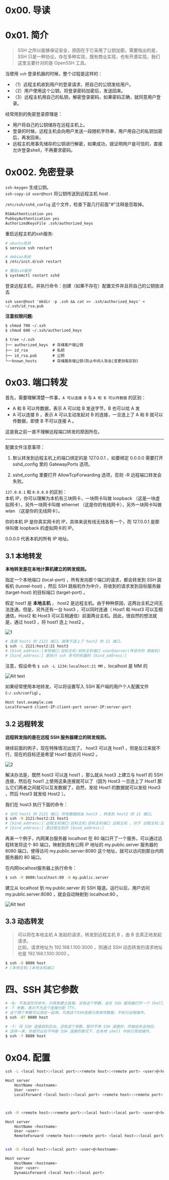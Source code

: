 # 0x00. 导读

# 0x01. 简介

> SSH 之所以能够保证安全，原因在于它采用了公钥加密。需要指出的是，SSH 只是一种协议，存在多种实现，既有商业实现，也有开源实现。我们这里主要针对的是 OpenSSH 工具。

当使用 `ssh` 登录机器的时候，整个过程是这样的：
- （1）远程主机收到用户的登录请求，把自己的公钥发给用户。
- （2）用户使用这个公钥，将登录密码加密后，发送回来。
- （3）远程主机用自己的私钥，解密登录密码，如果密码正确，就同意用户登录。

经常用到的免密登录原理是：  
- 用户将自己的公钥储存在远程主机上。  
- 登录的时候，远程主机会向用户发送一段随机字符串，用户用自己的私钥加密后，再发回来。  
- 远程主机用事先储存的公钥进行解密，如果成功，就证明用户是可信的，直接允许登录shell，不再要求密码。

# 0x002. 免密登录

`ssh-keygen` 生成公钥。  
`ssh-copy-id user@host` 将公钥传送到远程主机 host .

`/etc/ssh/sshd_config` 这个文件，检查下面几行前面"#"注释是否取掉。
```bash
RSAAuthentication yes
PubkeyAuthentication yes
AuthorizedKeysFile .ssh/authorized_keys
```

重启远程主机的ssh服务:
```bash
# ubuntu系统
$ service ssh restart

# debian系统
$ /etc/init.d/ssh restart

# 重启ssh服务
$ systemctl restart sshd
```

登录远程主机，并执行命令：创建（如果不存在）配置文件并且将自己的公钥放进去
```
ssh user@host 'mkdir -p .ssh && cat >> .ssh/authorized_keys' < ~/.ssh/id_rsa.pub
```

**注意权限问题:**
```bash
$ chmod 700 ~/.ssh
$ chmod 600 ~/.ssh/authorized_keys
```

```
$ tree ~/.ssh
├── authorized_keys  # 存储客户端公钥
├── id_rsa           # 私钥
├── id_rsa.pub       # 公钥
└──known_hosts       # 存储服务端公钥(防止中间人攻击|变更则有区别)
```

# 0x03. 端口转发

首先，需要理解清楚一件事，`A 可以连接 B` 与 `A 和 B 可以传数据` 的区别：  
- A 和 B 可以传数据，表示 A 可以给 B 发送字节，B 也可以给 A 发
- A 可以连接 B ，表示 A 可以主动发起对 B 的连接，一旦连上了 A 和 B 就可以传数据，即使 B 不可以连接 A 。

这是我之前一直不理解远程端口转发的原因所在。

----

配置文件注意事项：

1. 默认转发到远程主机上的端口绑定的是 127.0.0.1 ，如要绑定 0.0.0.0 需要打开 sshd_config 里的 GatewayPorts 选项。

2. sshd_config 里要打开 AllowTcpForwarding 选项，否则 -R 远程端口转发会失败。

`127.0.0.1` 和 `0.0.0.0` 的区别：  
本机 IP，你可以理解为本机有三块网卡，一块网卡叫做 loopback （这是一块虚拟网卡），另外一块网卡叫做 ethernet （这是你的有线网卡），另外一块网卡叫做 wlan （这是你的无线网卡）。

你的本机 IP 是你真实网卡的 IP，具体来说有线无线各有一个，而 127.0.0.1 是那块叫做 loopback 的虚拟网卡的 IP。

0.0.0.0 代表本机的所有 IP 地址。

## 3.1 本地转发

**本地转发是在本地计算机建立的转发规则。**  

指定一个本地端口 (local-port) ，所有发向那个端口的请求，都会转发到 SSH 跳板机 (tunnel-host) ，然后 SSH 跳板机作为中介，将收到的请求发到目标服务器 (target-host) 的目标端口 (target-port) 。

假定 host1 是 **本地主机** ， host2 是远程主机。由于种种原因，这两台主机之间无法连通。但是，另外还有一台 host3 ，可以同时连通（ Host1 和 Host3 可以互相通信，Host2 和 Host3 可以互相通信）前面两台主机。因此，很自然的想法就是，通过 host3 ，将 host1 连上 host2 。

![1](../../pic/util/ssh-authenticity-and-use-1.png)

```bash
# 连接 host1 的 2121 端口，就等于连上了 host2 的 21 端口。
$ ssh -L 2121:host2:21 host3
# [bind_address:]本地端口:目标主机:目标主机端口 user@server(传说中的 跳板机)
# [bind_address:] 是执行 ssh 命令的机器的 [bind_address:]
```

注意，假设命令 `$ ssh -L 1234:localhost:21 MM` ，localhost 是 MM 的

![Alt text](../../pic/linux/ssh_L.png)

如果经常使用本地转发，可以将设置写入 SSH 客户端的用户个人配置文件 (`~/.ssh/config`) 。
```bash
Host test.example.com
LocalForward client-IP:client-port server-IP:server-port
```

## 3.2 远程转发

**远程转发指的是在远程 SSH 服务器建立的转发规则。**

继续前面的例子，现在特殊情况出现了， host3 可以连 host1 ，但是反过来就不行，现在的目标还是希望 Host1 能访问 Host2 。

![2](../../pic/util/ssh-authenticity-and-use-2.png)

解决办法是，既然 host3 可以连 host1 ，那么就从 host3 上建立与 host1 的 SSH 连接，然后在 host1 上使用这条连接就可以了（因为 Host3 一旦连上了 Host1 那么它们两者之间就可以互发数据了，自然，发给 Host1 的数据就可以发给 Host3 ，然后 Host3 就发给 Host2 ）。

我们在 host3 执行下面的命令：
```bash
# 访问 host1 的 2121 端口，所有数据经由 host3 ，转发到 host2 的 21 端口。
$ ssh -R 2121:host2:21 host1
# [bind_address:]:远程主机端口:目标主机:目标主机端口 远程主机 。对于 远程主机:远程主机端口 的访问，等于访问 目标主机:目标主机端口
# [bind_address:] 是远程主机的 [bind_address:]
```

再来一个例子，内网某台服务器 localhost 在 80 端口开了一个服务，可以通过远程转发将这个 80 端口，映射到具有公网 IP 地址的 my.public.server 服务器的 8080 端口，使得访问 my.public.server:8080 这个地址，就可以访问到那台内网服务器的 80 端口。  

在内网localhost服务器上执行命令：
```bash
$ ssh -R 8080:localhost:80 -N my.public.server
```
建立从 localhost 到 my.public.server 的 SSH 隧道。运行以后，用户访问 my.public.server:8080 ，就会自动映射到 localhost:80 。

![Alt text](../../pic/linux/ssh_R.png)

## 3.3 动态转发
> 可以将在本地主机 A 发起的请求，转发到远程主机 B ，由 B 去真正地发起请求。  
> 比如，请求地址为 192.168.1.100:3000 ，则通过 SSH 动态转发的请求地址也是 192.168.1.100:3000 。

```bash
$ ssh -D 8080 host
# [本地主机:]本地主机端口
```

# 四、SSH 其它参数

```bash
# -N: 不发送任何命令，只用来建立连接。没有这个参数，会在 SSH 服务器打开一个 Shell。
# -T 参数，表示不为这个连接分配 TTY。
# 这个两个参数可以放在一起用，代表这个SSH连接只用来传数据，不执行远程操作。
$ ssh -NT 8080 host
```

```bash
# -f: 将 SSH 连接放到后台。没有这个参数，暂时不用 SSH 连接时，终端会失去响应。
# 这样一来，你就可以在不中断 SSH 连接的情况下，在本地 shell 中执行其他操作。
$ ssh -f 8080 host
```

# 0x04. 配置

```bash
ssh -L <local host>:<local port>:<remote host>:<remote port> <user>@<hostname>

Host server
    HostName <hostname>
    User <user>
    LocalForward <local host>:<local port> <remote host>:<remote port>



ssh -R <remote host>:<remote port>:<local host>:<local port> <user>@<hostname>

Host server
    HostName <hostname>
    User <user>
    RemoteForward <remote host>:<remote port> <local host>:<local port>


ssh -D <local host>:<local port> <user>@<hostname>

Host server
    HostName <hostname>
    User <user>
    DynamicForward <local host>:<local port>
```